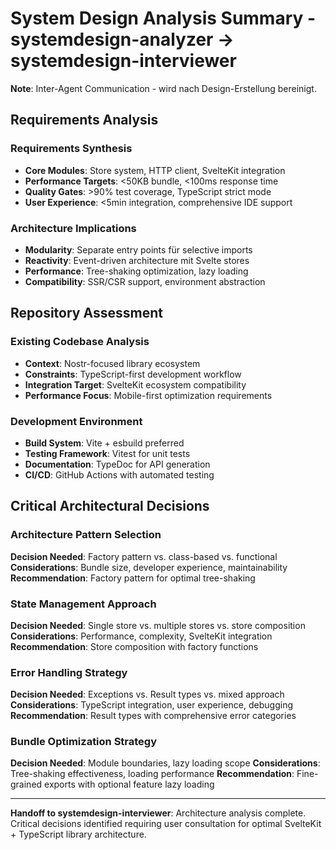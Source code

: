 # System Design Analysis Summary - systemdesign-analyzer → systemdesign-interviewer

**Note**: Inter-Agent Communication - wird nach Design-Erstellung bereinigt.

## Requirements Analysis

### Requirements Synthesis
- **Core Modules**: Store system, HTTP client, SvelteKit integration
- **Performance Targets**: <50KB bundle, <100ms response time
- **Quality Gates**: >90% test coverage, TypeScript strict mode
- **User Experience**: <5min integration, comprehensive IDE support

### Architecture Implications
- **Modularity**: Separate entry points für selective imports
- **Reactivity**: Event-driven architecture mit Svelte stores
- **Performance**: Tree-shaking optimization, lazy loading
- **Compatibility**: SSR/CSR support, environment abstraction

## Repository Assessment

### Existing Codebase Analysis
- **Context**: Nostr-focused library ecosystem
- **Constraints**: TypeScript-first development workflow
- **Integration Target**: SvelteKit ecosystem compatibility
- **Performance Focus**: Mobile-first optimization requirements

### Development Environment
- **Build System**: Vite + esbuild preferred
- **Testing Framework**: Vitest for unit tests
- **Documentation**: TypeDoc for API generation
- **CI/CD**: GitHub Actions with automated testing

## Critical Architectural Decisions

### Architecture Pattern Selection
**Decision Needed**: Factory pattern vs. class-based vs. functional
**Considerations**: Bundle size, developer experience, maintainability
**Recommendation**: Factory pattern for optimal tree-shaking

### State Management Approach
**Decision Needed**: Single store vs. multiple stores vs. store composition
**Considerations**: Performance, complexity, SvelteKit integration
**Recommendation**: Store composition with factory functions

### Error Handling Strategy
**Decision Needed**: Exceptions vs. Result types vs. mixed approach
**Considerations**: TypeScript integration, user experience, debugging
**Recommendation**: Result types with comprehensive error categories

### Bundle Optimization Strategy
**Decision Needed**: Module boundaries, lazy loading scope
**Considerations**: Tree-shaking effectiveness, loading performance
**Recommendation**: Fine-grained exports with optional feature lazy loading

---

**Handoff to systemdesign-interviewer**: Architecture analysis complete. Critical decisions identified requiring user consultation for optimal SvelteKit + TypeScript library architecture. 